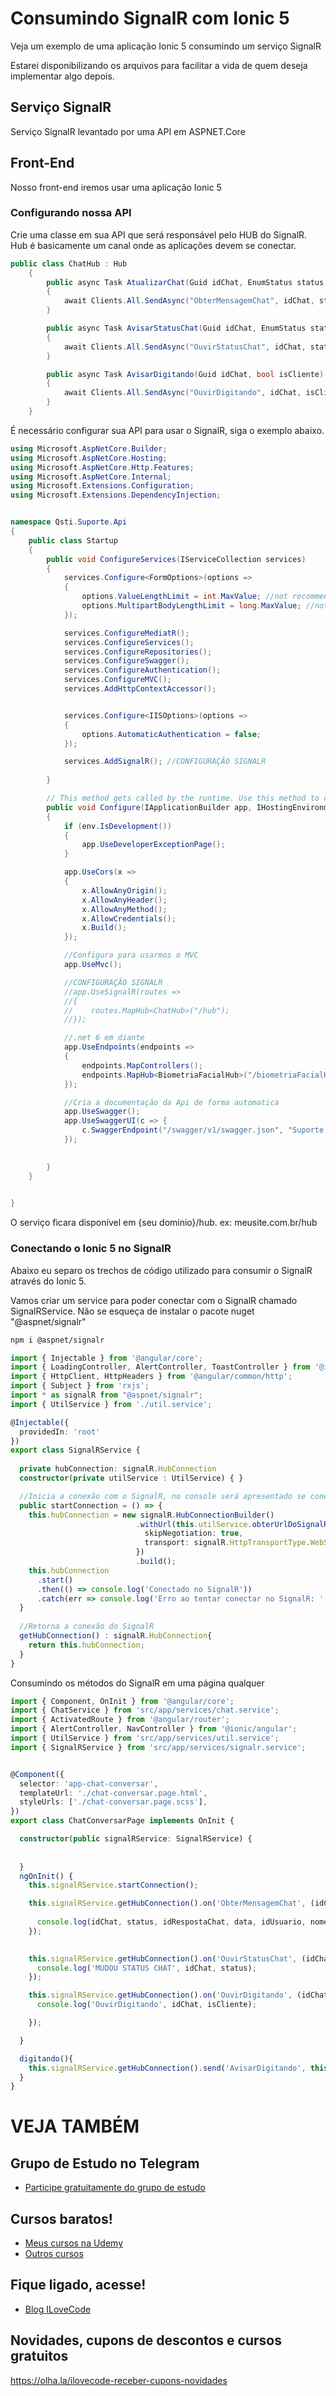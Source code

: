 # Consumindo SignalR com Ionic 5
 Veja um exemplo de uma aplicação Ionic 5 consumindo um serviço SignalR

Estarei disponibilizando os arquivos para facilitar a vida de quem deseja implementar algo depois.

## Serviço SignalR
Serviço SignalR levantado por uma API em ASPNET.Core

## Front-End
Nosso front-end iremos usar uma aplicação Ionic 5

### Configurando nossa API
Crie uma classe em sua API que será responsável pelo HUB do SignalR.
Hub é basicamente um canal onde as aplicações devem se conectar.
```csharp
public class ChatHub : Hub
    {
        public async Task AtualizarChat(Guid idChat, EnumStatus status, Guid idRespostaChat, DateTime data, Guid idUsuario, string nomeUsuario,  Guid idCliente, string nomeCliente, string mensagem)
        {
            await Clients.All.SendAsync("ObterMensagemChat", idChat, status, idRespostaChat, data, idUsuario, nomeUsuario, idCliente, nomeCliente, mensagem);
        }

        public async Task AvisarStatusChat(Guid idChat, EnumStatus status)
        {
            await Clients.All.SendAsync("OuvirStatusChat", idChat, status);
        }

        public async Task AvisarDigitando(Guid idChat, bool isCliente)
        {
            await Clients.All.SendAsync("OuvirDigitando", idChat, isCliente);
        }
    }

```
É necessário configurar sua API para usar o SignalR, siga o exemplo abaixo.

```csharp
using Microsoft.AspNetCore.Builder;
using Microsoft.AspNetCore.Hosting;
using Microsoft.AspNetCore.Http.Features;
using Microsoft.AspNetCore.Internal;
using Microsoft.Extensions.Configuration;
using Microsoft.Extensions.DependencyInjection;


namespace Qsti.Suporte.Api
{
    public class Startup
    {
        public void ConfigureServices(IServiceCollection services)
        {
            services.Configure<FormOptions>(options =>
            {
                options.ValueLengthLimit = int.MaxValue; //not recommended value
                options.MultipartBodyLengthLimit = long.MaxValue; //not recommended value
            });

            services.ConfigureMediatR();
            services.ConfigureServices();
            services.ConfigureRepositories();
            services.ConfigureSwagger();
            services.ConfigureAuthentication();
            services.ConfigureMVC();
            services.AddHttpContextAccessor();


            services.Configure<IISOptions>(options =>
            {
                options.AutomaticAuthentication = false;
            });

            services.AddSignalR(); //CONFIGURAÇÃO SIGNALR
            
        }

        // This method gets called by the runtime. Use this method to configure the HTTP request pipeline.
        public void Configure(IApplicationBuilder app, IHostingEnvironment env)
        {
            if (env.IsDevelopment())
            {
                app.UseDeveloperExceptionPage();
            }

            app.UseCors(x =>
            {
                x.AllowAnyOrigin();
                x.AllowAnyHeader();
                x.AllowAnyMethod();
                x.AllowCredentials();
                x.Build();
            });

            //Configura para usarmos o MVC
            app.UseMvc();

            //CONFIGURAÇÃO SIGNALR
            //app.UseSignalR(routes =>
            //{
            //    routes.MapHub<ChatHub>("/hub");
            //});

            //.net 6 em diante
            app.UseEndpoints(endpoints =>
            {
                endpoints.MapControllers();
                endpoints.MapHub<BiometriaFacialHub>("/biometriaFacialHub");
            });

            //Cria a documentação da Api de forma automatica
            app.UseSwagger();
            app.UseSwaggerUI(c => {
                c.SwaggerEndpoint("/swagger/v1/swagger.json", "Suporte - V1");
            });

            
        }
    }

    
}

```
O serviço ficara disponível em {seu dominio}/hub. ex: meusite.com.br/hub

### Conectando o Ionic 5 no SignalR
Abaixo eu separo os trechos de código utilizado para consumir o SignalR através do Ionic 5.

Vamos criar um service para poder conectar com o SignalR chamado SignalRService.
Não se esqueça de instalar o pacote nuget "@aspnet/signalr"
```sh
npm i @aspnet/signalr
```
```typescript
import { Injectable } from '@angular/core';
import { LoadingController, AlertController, ToastController } from '@ionic/angular';
import { HttpClient, HttpHeaders } from '@angular/common/http';
import { Subject } from 'rxjs';
import * as signalR from "@aspnet/signalr";
import { UtilService } from './util.service';

@Injectable({
  providedIn: 'root'
})
export class SignalRService {
  
  private hubConnection: signalR.HubConnection
  constructor(private utilService : UtilService) { }

  //Inicia a conexão com o SignalR, no console será apresentado se conectou ou deu erro
  public startConnection = () => {
    this.hubConnection = new signalR.HubConnectionBuilder()
                            .withUrl(this.utilService.obterUrlDoSignalR(),{  //this.utilService.obterUrlDoSignalR() retorna onde esta o Hub {dominio do site}/hub
                              skipNegotiation: true,
                              transport: signalR.HttpTransportType.WebSockets
                            })
                            .build();
    this.hubConnection
      .start()
      .then(() => console.log('Conectado no SignalR'))
      .catch(err => console.log('Erro ao tentar conectar no SignalR: ' + err))
  }
  
  //Retorna a conexão do SignalR
  getHubConnection() : signalR.HubConnection{
    return this.hubConnection;
  }
}

```

Consumindo os métodos do SignalR em uma página qualquer
```typescript
import { Component, OnInit } from '@angular/core';
import { ChatService } from 'src/app/services/chat.service';
import { ActivatedRoute } from '@angular/router';
import { AlertController, NavController } from '@ionic/angular';
import { UtilService } from 'src/app/services/util.service';
import { SignalRService } from 'src/app/services/signalr.service';


@Component({
  selector: 'app-chat-conversar',
  templateUrl: './chat-conversar.page.html',
  styleUrls: ['./chat-conversar.page.scss'],
})
export class ChatConversarPage implements OnInit {

  constructor(public signalRService: SignalRService) {
   
    
  }
  ngOnInit() {
    this.signalRService.startConnection();

    this.signalRService.getHubConnection().on('ObterMensagemChat', (idChat, status, idRespostaChat, data, idUsuario, nomeUsuario, idCliente, nomeCliente, mensagem) => {
      
      console.log(idChat, status, idRespostaChat, data, idUsuario, nomeUsuario, idCliente, nomeCliente, mensagem);
    });

    
    this.signalRService.getHubConnection().on('OuvirStatusChat', (idChat, status) => {
      console.log('MUDOU STATUS CHAT', idChat, status);
    });

    this.signalRService.getHubConnection().on('OuvirDigitando', (idChat, isCliente) => {
      console.log('OuvirDigitando', idChat, isCliente);

    });

  }

  digitando(){
    this.signalRService.getHubConnection().send('AvisarDigitando', this.idChat, false);
  }
}
```

# VEJA TAMBÉM
## Grupo de Estudo no Telegram
- [Participe gratuitamente do grupo de estudo](https://t.me/blogilovecode)

## Cursos baratos!
- [Meus cursos na Udemy](https://olha.la/udemy)
- [Outros cursos](https://olha.la/cursos)

## Fique ligado, acesse!
- [Blog ILoveCode](https://ilovecode.com.br)

## Novidades, cupons de descontos e cursos gratuitos
https://olha.la/ilovecode-receber-cupons-novidades
